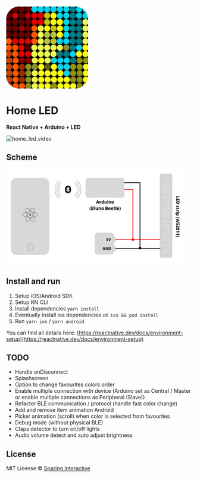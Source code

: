 

![home_led_logo](https://github.com/SparingSoftware/HomeLed/blob/master/images/home_led_logo.png)

# Home LED
 **React Native + Arduino + LED**


![home_led_video](https://github.com/SparingSoftware/HomeLed/blob/master/images/home_led.gif)


## Scheme
![home_led_video](https://github.com/SparingSoftware/HomeLed/blob/master/images/scheme.png)

## Install and run
1. Setup iOS/Android SDK
2. Setup RN CLI
3. Install dependencies `yarn install`
4. Eventually install ios dependencies `cd ios && pod install`
5. Run `yarn ios` / `yarn android`

You can find all details here: [https://reactnative.dev/docs/environment-setup](https://reactnative.dev/docs/environment-setup)

## TODO
   

 - Handle onDisconnect
 - Splashscreen
 - Option to change favourites colors order
 - Enable multiple connection with device (Arduino set as Central / Master or enable multiple connections as Peripheral (Slave))
 - Refactor BLE communication / protocol (handle fast color change)
 - Add and remove item animation Android
 - Picker animation (scroll) when color is selected from favourites
 - Debug mode (without physical BLE)
 - Claps detector to turn on/off lights
 - Audio volume detect and auto adjust brightness
 
 
 ## License
MIT License © [Sparing Interactive](https://github.com/SparingSoftware)
